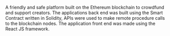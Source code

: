 A friendly and safe platform built on the Ethereum blockchain to crowdfund and support creators.
The applications back end was built using the Smart Contract written in Solidity, APIs were used to make remote
procedure calls to the blockchain nodes. The application front end was made using the React JS framework.
